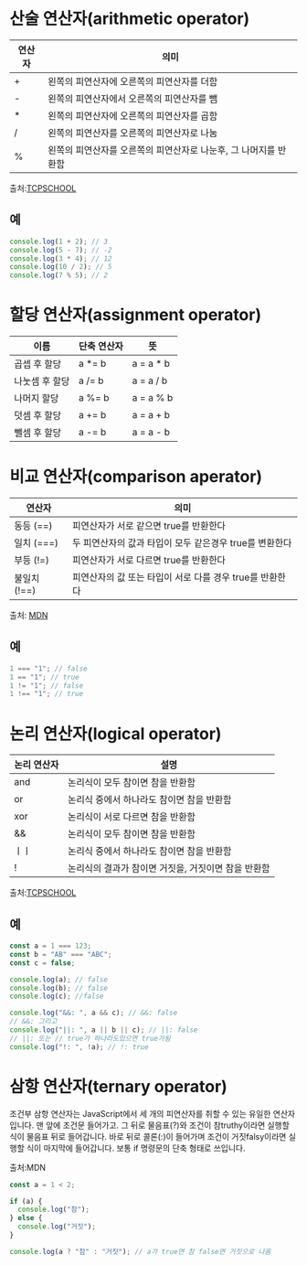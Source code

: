 # 산술 연산자(arithmetic operator)

| 연산자 | 의미                                                             |
| ------ | ---------------------------------------------------------------- |
| +      | 왼쪽의 피연산자에 오른쪽의 피연산자를 더함                       |
| -      | 왼쪽의 피연산자에서 오른쪽의 피연산자를 뺌                       |
| \*     | 왼쪽의 피연산자에 오른쪽의 피연산자를 곱함                       |
| /      | 왼쪽의 피연산자를 오른쪽의 피연산자로 나눔                       |
| %      | 왼쪽의 피연산자를 오른쪽의 피연산자로 나눈후, 그 나머지를 반환함 |

출처:<a href="http://tcpschool.com/cpp/cpp_operator_arithmetic">TCPSCHOOL</a>

## 예

```javascript
console.log(1 + 2); // 3
console.log(5 - 7); // -2
console.log(3 * 4); // 12
console.log(10 / 2); // 5
console.log(7 % 5); // 2
```

# 할당 연산자(assignment operator)

| 이름           | 단축 연산자 | 뜻         |
| -------------- | ----------- | ---------- |
| 곱셉 후 할당   | a \*= b     | a = a \* b |
| 나눗셈 후 할당 | a /= b      | a = a / b  |
| 나머지 할당    | a %= b      | a = a % b  |
| 덧셈 후 할당   | a += b      | a = a + b  |
| 뺄셈 후 할당   | a -= b      | a = a - b  |

# 비교 연산자(comparison aperator)

| 연산자       | 의미                                                     |
| ------------ | -------------------------------------------------------- |
| 동등 (==)    | 피연산자가 서로 같으면 true를 반환한다                   |
| 일치 (===)   | 두 피연산자의 값과 타입이 모두 같은경우 true를 변환한다  |
| 부등 (!=)    | 피연산자가 서로 다르면 true를 반환한다                   |
| 불일치 (!==) | 피연산자의 값 또는 타입이 서로 다를 경우 true를 반환한다 |

출처: <a href="https://developer.mozilla.org/ko/docs/Web/JavaScript/Guide/Expressions_and_Operators">MDN</a>

## 예

```javascript
1 === "1"; // false
1 == "1"; // true
1 != "1"; // false
1 !== "1"; // true
```

# 논리 연산자(logical operator)

| 논리 연산자 | 설명                                                |
| ----------- | --------------------------------------------------- |
| and         | 논리식이 모두 참이면 참을 반환함                    |
| or          | 논리식 중에서 하나라도 참이면 참을 반환함           |
| xor         | 논리식이 서로 다르면 참을 반환함                    |
| &&          | 논리식이 모두 참이면 참을 반환함                    |
| ㅣㅣ        | 논리식 중에서 하나라도 참이면 참을 반환함           |
| !           | 논리식의 결과가 참이면 거짓을, 거짓이면 참을 반환함 |

출처:<a href="http://tcpschool.com/php/php_operator_logic">TCPSCHOOL</a>

## 예

```javascript
const a = 1 === 123;
const b = "AB" === "ABC";
const c = false;

console.log(a); // false
console.log(b); // false
console.log(c); //false

console.log("&&: ", a && c); // &&: false
// &&: 그리고
console.log("||: ", a || b || c); // ||: false
// ||: 또는 // true가 하나라도있으면 true가됨
console.log("!: ", !a); // !: true
```

# 삼항 연산자(ternary operator)

조건부 삼항 연산자는 JavaScript에서 세 개의 피연산자를 취할 수 있는 유일한 연산자입니다. 맨 앞에 조건문 들어가고. 그 뒤로 물음표(?)와 조건이 참truthy이라면 실행할 식이 물음표 뒤로 들어갑니다. 바로 뒤로 콜론(:)이 들어가며 조건이 거짓falsy이라면 실행할 식이 마지막에 들어갑니다. 보통 if 명령문의 단축 형태로 쓰입니다.

출처:<a herf="https://developer.mozilla.org/ko/docs/Web/JavaScript/Reference/Operators/Conditional_Operator">MDN</a>

```javascript
const a = 1 < 2;

if (a) {
  console.log("참");
} else {
  console.log("거짓");
}

console.log(a ? "참" : "거짓"); // a가 true면 참 false면 거짓으로 나옴
```
